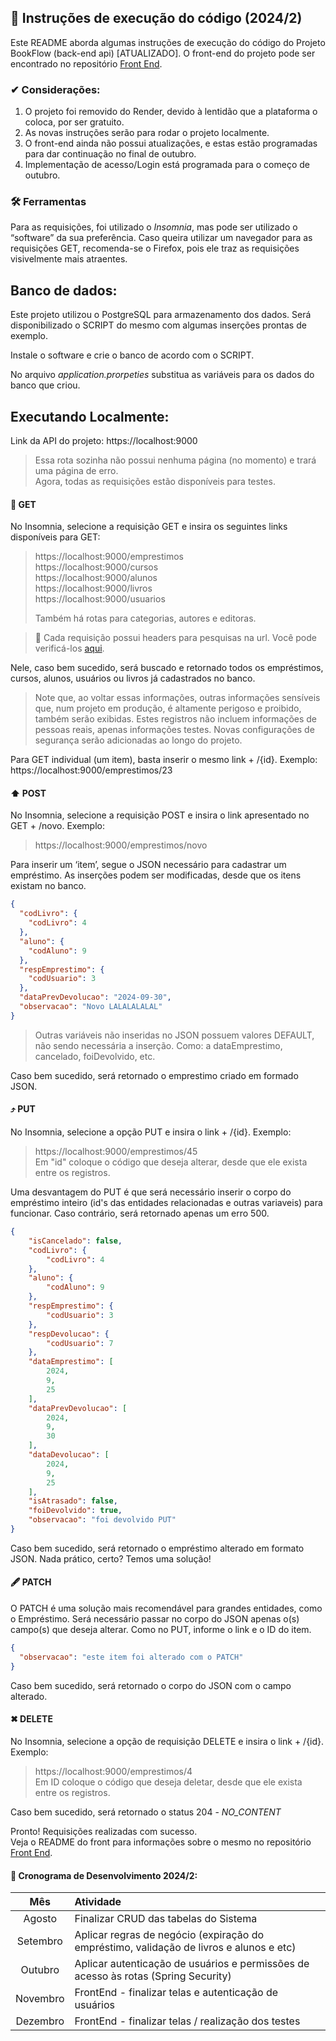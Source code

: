 ## 📝 Instruções de execução do código (2024/2)

Este README aborda algumas instruções de execução do código do Projeto BookFlow (back-end api) [ATUALIZADO]. O front-end do projeto pode ser encontrado no repositório [Front End](https://github.com/domii9k/BookFlow-FrontEnd).

### ✔ Considerações:

1) O projeto foi removido do Render, devido à lentidão que a plataforma o coloca, por ser gratuito.
2) As novas instruções serão para rodar o projeto localmente.
3) O front-end ainda não possui atualizações, e estas estão programadas para dar continuação no final de outubro.
4) Implementação de acesso/Login está programada para o começo de outubro.

### 🛠 Ferramentas
Para as requisições, foi utilizado o <i>Insomnia</i>, mas pode ser utilizado o “software” da sua preferência. Caso queira utilizar um navegador para as requisições GET, recomenda-se o Firefox, pois ele traz as requisições visivelmente mais atraentes.

## Banco de dados:

Este projeto utilizou o PostgreSQL para armazenamento dos dados. Será disponibilizado o SCRIPT do mesmo com algumas inserções prontas de exemplo.

Instale o software e crie o banco de acordo com o SCRIPT.

No arquivo _application.prorpeties_ substitua as variáveis para os dados do banco que criou.

## Executando Localmente:
Link da API do projeto: https://localhost:9000
> Essa rota sozinha não possui nenhuma página (no momento) e trará uma página de erro.\
> Agora, todas as requisições estão disponíveis para testes.

 #### 🔁 GET

No Insomnia, selecione a requisição GET e insira os seguintes links disponíveis para GET:
>https://localhost:9000/emprestimos \
>https://localhost:9000/cursos \
>https://localhost:9000/alunos \
>https://localhost:9000/livros \
>https://localhost:9000/usuarios
> 
>  Também há rotas para categorias, autores e editoras.

>🚨 Cada requisição possui headers para pesquisas na url. Você pode verificá-los [aqui](https://github.com/domii9k/bookflow/blob/main/orientacoes/PESQUISA_URL.md).

Nele, caso bem sucedido, será buscado e retornado todos os empréstimos, cursos, alunos, usuários ou livros já cadastrados no banco.
>Note que, ao voltar essas informações, outras informações sensíveis que, num projeto em produção, é altamente perigoso e proibido, também serão exibidas. Estes registros não incluem informações de pessoas reais, apenas informações testes. Novas configurações de segurança serão adicionadas ao longo do projeto.

Para GET individual (um item), basta inserir o mesmo link + /{id}. Exemplo: https://localhost:9000/emprestimos/23

#### ⬆ POST

No Insomnia, selecione a requisição POST e insira o link apresentado no GET + /novo. Exemplo:
> https://localhost:9000/emprestimos/novo

Para inserir um ‘item’, segue o JSON necessário para cadastrar um empréstimo. As inserções podem ser modificadas, desde que os itens existam no banco.

```json
{
  "codLivro": {
    "codLivro": 4
  },
  "aluno": {
    "codAluno": 9
  },
  "respEmprestimo": {
    "codUsuario": 3
  },
  "dataPrevDevolucao": "2024-09-30",
  "observacao": "Novo LALALALALAL"
}

```
>Outras variáveis não inseridas no JSON possuem valores DEFAULT, não sendo necessária a inserção. Como: a dataEmprestimo, cancelado, foiDevolvido, etc.

Caso bem sucedido, será retornado o emprestimo criado em formado JSON.
#### ⤴ PUT 
No Insomnia, selecione a opção PUT e insira o link + /{id}. Exemplo:
>https://localhost:9000/emprestimos/45 \
> Em "id" coloque o código que deseja alterar, desde que ele exista entre os registros.

Uma desvantagem do PUT é que será necessário inserir o corpo do empréstimo inteiro (id's das entidades relacionadas e outras variaveis) para funcionar. Caso contrário, será retornado apenas um erro 500.

```json
{
	"isCancelado": false,
	"codLivro": {
		"codLivro": 4
	},
	"aluno": {
		"codAluno": 9
	},
	"respEmprestimo": {
		"codUsuario": 3
	},
	"respDevolucao": {
		"codUsuario": 7
	},
	"dataEmprestimo": [
		2024,
		9,
		25
	],
	"dataPrevDevolucao": [
		2024,
		9,
		30
	],
	"dataDevolucao": [
		2024,
		9,
		25
	],
	"isAtrasado": false,
	"foiDevolvido": true,
	"observacao": "foi devolvido PUT"
}
```
Caso bem sucedido, será retornado o empréstimo alterado em formato JSON. Nada prático, certo? Temos uma solução!

#### 🖋️ PATCH

O PATCH é uma solução mais recomendável para grandes entidades, como o Empréstimo. Será necessário passar no corpo do JSON apenas o(s) campo(s) que deseja alterar. Como no PUT, informe o link e o ID do item.

````json
{
  "observacao": "este item foi alterado com o PATCH"
}
````
Caso bem sucedido, será retornado o corpo do JSON com o campo alterado.

#### ✖ DELETE
No Insomnia, selecione a opção de requisição DELETE e insira o link + /{id}. Exemplo:
>https://localhost:9000/emprestimos/4 \
> Em ID coloque o código que deseja deletar, desde que ele exista entre os registros.

Caso bem sucedido, será retornado o status 204 - _NO_CONTENT_

Pronto! Requisições realizadas com sucesso. \
Veja o README do front para informações sobre o mesmo no repositório [Front End](https://github.com/domii9k/BookFlow-FrontEnd).

#### 📆 Cronograma de Desenvolvimento 2024/2:

| Mês       | Atividade                                                                                     |
|:---------:|:----------------------------------------------------------------------------------------------|
| Agosto    | Finalizar CRUD das tabelas do Sistema                                                         |
| Setembro  | Aplicar regras de negócio (expiração do empréstimo, validação de livros e alunos e etc)       |
| Outubro   | Aplicar autenticação de usuários e permissões de acesso às rotas (Spring Security)            |
| Novembro  | FrontEnd - finalizar telas e autenticação de usuários                                         |
| Dezembro  | FrontEnd - finalizar telas / realização dos testes                                            |


